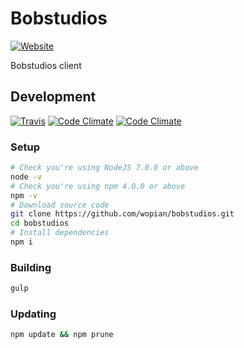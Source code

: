 # Bobstudios
[![Website](https://img.shields.io/website-up-down-green-red/https/bobstudios.nl.svg?style=flat-square)]()

Bobstudios client

## Development
[![Travis](https://img.shields.io/travis/wopian/bobstudios.svg?style=flat-square&label=travis)]()
[![Code Climate](https://img.shields.io/codeclimate/github/wopian/bobstudios.svg?style=flat-square)]()
[![Code Climate](https://img.shields.io/codeclimate/issues/github/wopian/bobstudios.svg?style=flat-square)]()

### Setup
```bash
# Check you're using NodeJS 7.0.0 or above
node -v
# Check you're using npm 4.0.0 or above
npm -v
# Download source code
git clone https://github.com/wopian/bobstudios.git
cd bobstudios
# Install dependencies
npm i
```
### Building
```bash
gulp
```
### Updating
```bash
npm update && npm prune
```